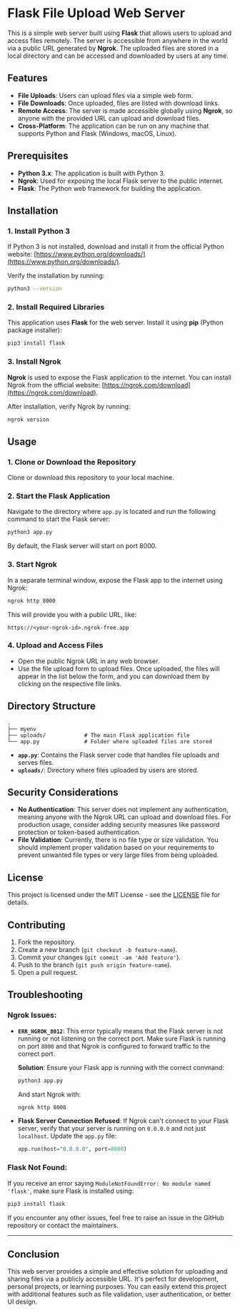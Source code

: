 # Flask File Upload Web Server

This is a simple web server built using **Flask** that allows users to upload and access files remotely. The server is accessible from anywhere in the world via a public URL generated by **Ngrok**. The uploaded files are stored in a local directory and can be accessed and downloaded by users at any time.

## Features

- **File Uploads**: Users can upload files via a simple web form.
- **File Downloads**: Once uploaded, files are listed with download links.
- **Remote Access**: The server is made accessible globally using **Ngrok**, so anyone with the provided URL can upload and download files.
- **Cross-Platform**: The application can be run on any machine that supports Python and Flask (Windows, macOS, Linux).

## Prerequisites

- **Python 3.x**: The application is built with Python 3.
- **Ngrok**: Used for exposing the local Flask server to the public internet.
- **Flask**: The Python web framework for building the application.

## Installation

### 1. Install Python 3

If Python 3 is not installed, download and install it from the official Python website: [https://www.python.org/downloads/](https://www.python.org/downloads/).

Verify the installation by running:
```bash
python3 --version
```

### 2. Install Required Libraries

This application uses **Flask** for the web server. Install it using **pip** (Python package installer):

```bash
pip3 install flask
```

### 3. Install Ngrok

**Ngrok** is used to expose the Flask application to the internet. You can install Ngrok from the official website: [https://ngrok.com/download](https://ngrok.com/download).

After installation, verify Ngrok by running:

```bash
ngrok version
```

## Usage

### 1. Clone or Download the Repository

Clone or download this repository to your local machine.

### 2. Start the Flask Application

Navigate to the directory where `app.py` is located and run the following command to start the Flask server:

```bash
python3 app.py
```

By default, the Flask server will start on port 8000.

### 3. Start Ngrok

In a separate terminal window, expose the Flask app to the internet using Ngrok:

```bash
ngrok http 8000
```

This will provide you with a public URL, like:
```
https://<your-ngrok-id>.ngrok-free.app
```

### 4. Upload and Access Files

- Open the public Ngrok URL in any web browser.
- Use the file upload form to upload files. Once uploaded, the files will appear in the list below the form, and you can download them by clicking on the respective file links.

## Directory Structure

```
.
├── myenv
├── uploads/            # The main Flask application file
└── app.py              # Folder where uploaded files are stored
```

- **`app.py`**: Contains the Flask server code that handles file uploads and serves files.
- **`uploads/`**: Directory where files uploaded by users are stored.

## Security Considerations

- **No Authentication**: This server does not implement any authentication, meaning anyone with the Ngrok URL can upload and download files. For production usage, consider adding security measures like password protection or token-based authentication.
- **File Validation**: Currently, there is no file type or size validation. You should implement proper validation based on your requirements to prevent unwanted file types or very large files from being uploaded.

## License

This project is licensed under the MIT License - see the [LICENSE](LICENSE) file for details.

## Contributing

1. Fork the repository.
2. Create a new branch (`git checkout -b feature-name`).
3. Commit your changes (`git commit -am 'Add feature'`).
4. Push to the branch (`git push origin feature-name`).
5. Open a pull request.

## Troubleshooting

### Ngrok Issues:

- **`ERR_NGROK_8012`**: This error typically means that the Flask server is not running or not listening on the correct port. Make sure Flask is running on port `8000` and that Ngrok is configured to forward traffic to the correct port.
  
  **Solution**: Ensure your Flask app is running with the correct command:
  
  ```bash
  python3 app.py
  ```
  
  And start Ngrok with:
  
  ```bash
  ngrok http 8000
  ```

- **Flask Server Connection Refused**: If Ngrok can't connect to your Flask server, verify that your server is running on `0.0.0.0` and not just `localhost`. Update the `app.py` file:

  ```python
  app.run(host="0.0.0.0", port=8000)
  ```

### Flask Not Found:

If you receive an error saying `ModuleNotFoundError: No module named 'flask'`, make sure Flask is installed using:

```bash
pip3 install flask
```

If you encounter any other issues, feel free to raise an issue in the GitHub repository or contact the maintainers.

---

## Conclusion

This web server provides a simple and effective solution for uploading and sharing files via a publicly accessible URL. It's perfect for development, personal projects, or learning purposes. You can easily extend this project with additional features such as file validation, user authentication, or better UI design.